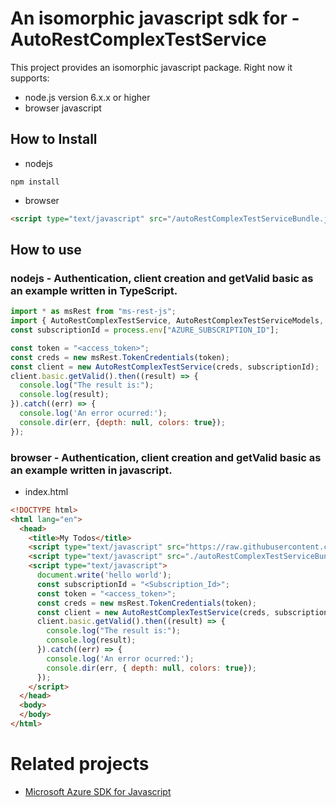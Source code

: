 # An isomorphic javascript sdk for - AutoRestComplexTestService
This project provides an isomorphic javascript package. Right now it supports:
- node.js version 6.x.x or higher
- browser javascript

## How to Install

- nodejs
```
npm install
```
- browser
```html
<script type="text/javascript" src="/autoRestComplexTestServiceBundle.js"></script>
```

## How to use

### nodejs - Authentication, client creation and getValid basic as an example written in TypeScript.

```javascript
import * as msRest from "ms-rest-js";
import { AutoRestComplexTestService, AutoRestComplexTestServiceModels, AutoRestComplexTestServiceMappers } from "";
const subscriptionId = process.env["AZURE_SUBSCRIPTION_ID"];

const token = "<access_token>";
const creds = new msRest.TokenCredentials(token);
const client = new AutoRestComplexTestService(creds, subscriptionId);
client.basic.getValid().then((result) => {
  console.log("The result is:");
  console.log(result);
}).catch((err) => {
  console.log('An error ocurred:');
  console.dir(err, {depth: null, colors: true});
});
```

### browser - Authentication, client creation and getValid basic as an example written in javascript.

- index.html
```html
<!DOCTYPE html>
<html lang="en">
  <head>
    <title>My Todos</title>
    <script type="text/javascript" src="https://raw.githubusercontent.com/Azure/ms-rest-js/master/msRestBundle.js"></script>
    <script type="text/javascript" src="./autoRestComplexTestServiceBundle.js"></script>
    <script type="text/javascript">
      document.write('hello world');
      const subscriptionId = "<Subscription_Id>";
      const token = "<access_token>";
      const creds = new msRest.TokenCredentials(token);
      const client = new AutoRestComplexTestService(creds, subscriptionId);
      client.basic.getValid().then((result) => {
        console.log("The result is:");
        console.log(result);
      }).catch((err) => {
        console.log('An error ocurred:');
        console.dir(err, { depth: null, colors: true});
      });
    </script>
  </head>
  <body>
  </body>
</html>
```

# Related projects
 - [Microsoft Azure SDK for Javascript](https://github.com/Azure/azure-sdk-for-js)

